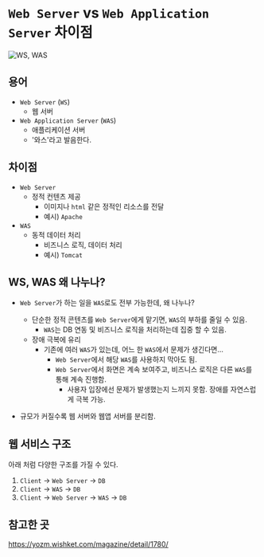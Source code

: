 # `Web Server` vs `Web Application Server` 차이점

![WS, WAS](https://github.com/user-attachments/assets/cef6dfc2-98ac-4235-b031-8e1e30d43a05)

## 용어

- `Web Server` (`WS`)
  - 웹 서버
- `Web Application Server` (`WAS`)
  - 애플리케이션 서버
  - '와스'라고 발음한다.


## 차이점

- `Web Server`
  - 정적 컨텐츠 제공
    - 이미지나 `html` 같은 정적인 리소스를 전달
    - 예시) `Apache`
- `WAS`
  - 동적 데이터 처리
    - 비즈니스 로직, 데이터 처리
    - 예시) `Tomcat`

## WS, WAS 왜 나누나?

- `Web Server`가 하는 일을 `WAS`로도 전부 가능한데, 왜 나누나?
  - 단순한 정적 콘텐츠를 `Web Server`에게 맡기면, `WAS`의 부하를 줄일 수 있음.
    - `WAS`는 DB 연동 및 비즈니스 로직을 처리하는데 집중 할 수 있음.
  - 장애 극복에 유리
    - 기존에 여러 `WAS`가 있는데, 어느 한 `WAS`에서 문제가 생긴다면...
      - `Web Server`에서 해당 `WAS`를 사용하지 막아도 됨.
      - `Web Server`에서 화면은 계속 보여주고, 비즈니스 로직은 다른 `WAS`를 통해 계속 진행함.
        - 사용자 입장에선 문제가 발생했는지 느끼지 못함. 장애를 자연스럽게 극복 가능.

- 규모가 커질수록 웹 서버와 웹앱 서버를 분리함.

## 웹 서비스 구조
아래 처럼 다양한 구조를 가질 수 있다.

1. `Client` → `Web Server` → `DB`
2. `Client` → `WAS` → `DB`
3. `Client` → `Web Server` → `WAS` → `DB`

## 참고한 곳

https://yozm.wishket.com/magazine/detail/1780/